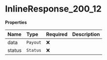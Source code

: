 # InlineResponse_200_12

**Properties**

| Name   | Type     | Required | Description |
| :----- | :------- | :------- | :---------- |
| data   | `Payout` | ❌       |             |
| status | `Status` | ❌       |             |
